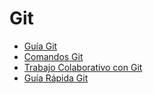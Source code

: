 # Git

* [Guía Git](./Guia%20GIT.md)
* [Comandos Git](./Comandos.md)
* [Trabajo Colaborativo con Git](./TrabajoEnEquipo.md.md)
* [Guía Rápida Git](./GuiaRápidaGIT.md)